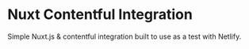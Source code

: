 # Nuxt Contentful Integration

Simple Nuxt.js &amp; contentful integration built to use as a test with Netlify.
